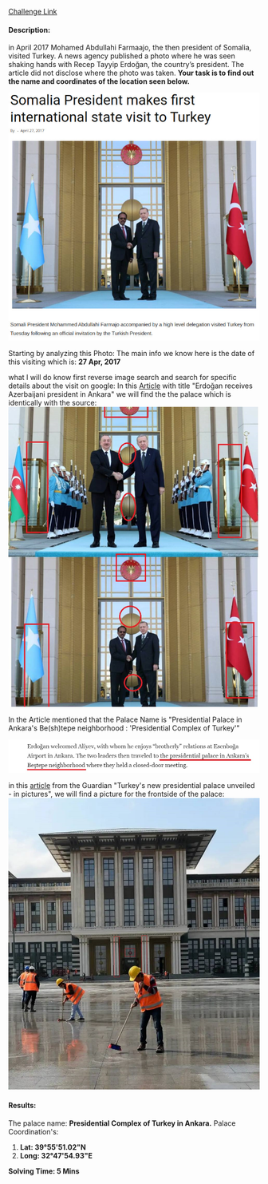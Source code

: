 [Challenge Link](https://gralhix.com/list-of-osint-exercises/osint-exercise-003/)

#### Description:
in April 2017 Mohamed Abdullahi Farmaajo, the then president of Somalia, visited Turkey. A news agency published a photo where he was seen shaking hands with Recep Tayyip Erdoğan, the country’s president. 
The article did not disclose where the photo was taken. **Your task is to find out the name and coordinates of the location seen below.**

![Source](Source.jpg)

Starting by analyzing this Photo:
The main info we know here is the date of this visiting which is: **27 Apr, 2017**

what I will do know first reverse image search and search for specific details about the visit on google:
In this [Article](https://turkishminute.com/2024/06/10/erdogan-receive-azerbaijani-president-ankara/) with title "Erdoğan receives Azerbaijani president in Ankara" we will find the the palace which is identically with the source:
![Tur-SO](Tur-So.jpg)

In the Article mentioned that the Palace Name is "Presidential Palace in Ankara's Be(sh)tepe neighborhood : 'Presidential Complex of Turkey'"

![Art-Loc](Art-Loc.jpg)

in this [article](https://www.theguardian.com/world/gallery/2014/oct/29/turkeys-new-presidential-palace-unveiled-in-pictures) from the Guardian "Turkey's new presidential palace unveiled - in pictures", we will find a picture for the frontside of the palace: 
![FrontSide](FrontSide.jpg)

#### Results: 
The palace name: **Presidential Complex of Turkey in Ankara.**
Palace Coordination's:
1. **Lat:  39°55'51.02"N** 
2. **Long:  32°47'54.93"E**

**Solving Time: 5 Mins**